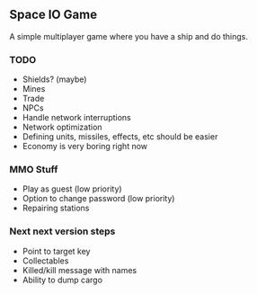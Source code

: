 ## Space IO Game

A simple multiplayer game where you have a ship and do things.

### TODO

- Shields? (maybe)
- Mines
- Trade
- NPCs
- Handle network interruptions
- Network optimization
- Defining units, missiles, effects, etc should be easier
- Economy is very boring right now

### MMO Stuff

- Play as guest (low priority)
- Option to change password (low priority)
- Repairing stations

### Next next version steps

- Point to target key
- Collectables
- Killed/kill message with names
- Ability to dump cargo
